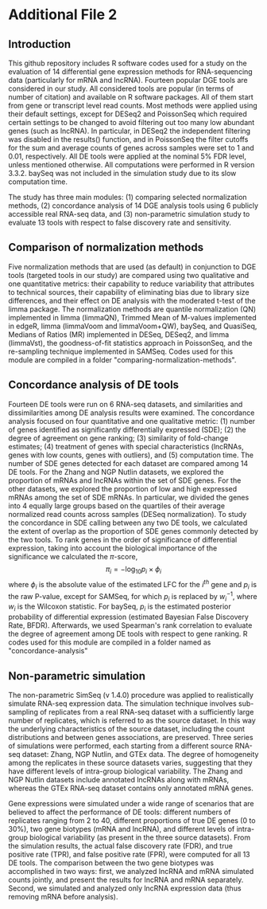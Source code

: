 # Additional File 2

## Introduction
This github repository includes R software codes used for a study on the evaluation of 14 differential gene expression methods for RNA-sequencing data (particularly for mRNA and lncRNA). Fourteen popular DGE tools are considered in our study. All considered tools are popular (in terms of number of citation) and available on R software packages. All of them start from gene or transcript level read counts. Most methods were applied using their default settings, except for DESeq2 and PoissonSeq which required certain settings to be changed to avoid filtering out too many low abundant genes (such as lncRNA). In particular, in DESeq2 the independent filtering was disabled in the results() function, and in PoissonSeq the filter cutoffs for the sum and average counts of genes across samples were set to 1 and 0.01, respectively. All DE tools were applied at the nominal 5% FDR level, unless mentioned otherwise. All computations were performed in R version 3.3.2. baySeq was not included in the simulation study due to its slow computation time.

The study has three main modules: (1) comparing selected normalization methods, (2) concordance analysis of 14 DGE analysis tools using 6 publicly accessible real RNA-seq data, and (3) non-parametric simulation study to evaluate 13 tools with respect to false discovery rate and sensitivity.

## Comparison of normalization methods
Five normalization methods that are used (as default) in conjunction to DGE tools (targeted tools in our study) are compared using two qualitative and one quantitative metrics: their capability to reduce variability that attributes to technical sources, their capability of eliminating bias due to library size differences, and their effect on DE analysis with the moderated t-test of the limma package. The normalization methods are  quantile normalization (QN) implemented in limma (limmaQN), Trimmed Mean of M-values  implemented in edgeR, limma (limmaVoom and limmaVoom+QW), baySeq, and QuasiSeq, Medians of Ratios (MR) implemented in DESeq, DESeq2, and limma (limmaVst), the goodness-of-fit statistics approach in PoissonSeq, and the re-sampling technique implemented in SAMSeq. Codes used for this module are compiled in a folder "comparing-normalization-methods".

## Concordance analysis of DE tools
Fourteen DE tools were run on 6 RNA-seq datasets, and similarities and dissimilarities among DE analysis results were examined. The concordance analysis focused on four quantitative and one qualitative metric: (1) number of genes identified as significantly differentially expressed (SDE); (2) the degree of agreement on gene ranking; (3) similarity of fold-change estimates; (4) treatment of genes with special characteristics (lncRNAs, genes with low counts, genes with outliers), and (5) computation time. The number of SDE genes detected for each dataset are compared among 14 DE tools. For the Zhang and NGP Nutlin datasets, we explored the proportion of mRNAs and lncRNAs within the set of SDE genes. For the other datasets, we explored the proportion of low and high expressed mRNAs among the set of SDE mRNAs. In particular, we divided the genes into 4 equally large groups based on the quartiles of their average normalized read counts across samples (DESeq normalization). To study the concordance in SDE calling between any two DE tools, we calculated the extent of overlap as the proportion of SDE genes commonly detected by the two tools. To rank genes in the order of significance of differential expression, taking into account the biological importance of the significance we calculated the $\pi$-score,
$$\pi_i= -\log_{10}p_i\times\phi_i$$ where $\phi_i$ is the absolute value of the estimated LFC for the $i^{th}$ gene and $p_i$ is the raw P-value, except for SAMSeq, for which $p_i$ is replaced by $w^{-1}_i$, where $w_i$ is the Wilcoxon statistic. For baySeq, $p_i$ is the estimated posterior probability of differential expression (estimated Bayesian False Discovery Rate, BFDR). Afterwards, we used Spearman's rank correlation to evaluate the degree of agreement among DE tools with respect to gene ranking. R codes used for this module are compiled in a folder named as "concordance-analysis"

## Non-parametric simulation
The non-parametric SimSeq (v 1.4.0) procedure was applied to realistically simulate RNA-seq expression data. The simulation technique involves sub-sampling of replicates from a real RNA-seq dataset with a sufficiently large number of replicates, which is referred to as the source dataset. In this way the underlying characteristics of the source dataset, including the count distributions and between genes associations, are preserved. Three series of simulations were performed, each starting from a different source RNA-seq dataset: Zhang, NGP Nutlin, and GTEx data. The degree of homogeneity among the replicates in these source datasets varies, suggesting that they have different levels of intra-group biological variability. The Zhang and NGP Nutlin datasets include annotated lncRNAs along with mRNAs, whereas the GTEx RNA-seq dataset contains only annotated mRNA genes.

Gene expressions were simulated under a wide range of scenarios that are believed to affect the performance of DE tools: different numbers of replicates ranging from 2 to 40, different proportions of true DE genes (0 to 30\%), two gene biotypes (mRNA and lncRNA), and different levels of intra-group biological variability (as present in the three source datasets). From the simulation results, the actual false discovery rate (FDR), and true positive rate (TPR), and false positive rate (FPR), were computed for all 13 DE tools. The comparison between the two gene biotypes was accomplished in two ways: first, we analyzed lncRNA and mRNA simulated counts jointly, and present the results for lncRNA and mRNA separately. Second, we simulated and analyzed only lncRNA expression data (thus removing mRNA before analysis).
